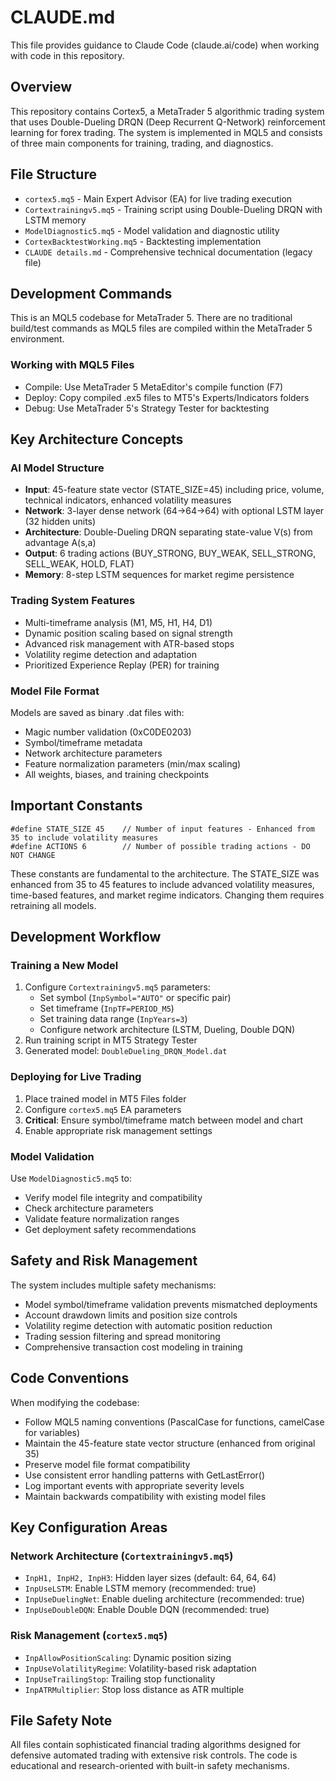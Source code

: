 # CLAUDE.md

This file provides guidance to Claude Code (claude.ai/code) when working with code in this repository.

## Overview

This repository contains Cortex5, a MetaTrader 5 algorithmic trading system that uses Double-Dueling DRQN (Deep Recurrent Q-Network) reinforcement learning for forex trading. The system is implemented in MQL5 and consists of three main components for training, trading, and diagnostics.

## File Structure

- `cortex5.mq5` - Main Expert Advisor (EA) for live trading execution
- `Cortextrainingv5.mq5` - Training script using Double-Dueling DRQN with LSTM memory
- `ModelDiagnostic5.mq5` - Model validation and diagnostic utility
- `CortexBacktestWorking.mq5` - Backtesting implementation
- `CLAUDE details.md` - Comprehensive technical documentation (legacy file)

## Development Commands

This is an MQL5 codebase for MetaTrader 5. There are no traditional build/test commands as MQL5 files are compiled within the MetaTrader 5 environment.

### Working with MQL5 Files
- Compile: Use MetaTrader 5 MetaEditor's compile function (F7)
- Deploy: Copy compiled .ex5 files to MT5's Experts/Indicators folders
- Debug: Use MetaTrader 5's Strategy Tester for backtesting

## Key Architecture Concepts

### AI Model Structure
- **Input**: 45-feature state vector (STATE_SIZE=45) including price, volume, technical indicators, enhanced volatility measures
- **Network**: 3-layer dense network (64→64→64) with optional LSTM layer (32 hidden units)
- **Architecture**: Double-Dueling DRQN separating state-value V(s) from advantage A(s,a)
- **Output**: 6 trading actions (BUY_STRONG, BUY_WEAK, SELL_STRONG, SELL_WEAK, HOLD, FLAT)
- **Memory**: 8-step LSTM sequences for market regime persistence

### Trading System Features
- Multi-timeframe analysis (M1, M5, H1, H4, D1)
- Dynamic position scaling based on signal strength
- Advanced risk management with ATR-based stops
- Volatility regime detection and adaptation
- Prioritized Experience Replay (PER) for training

### Model File Format
Models are saved as binary .dat files with:
- Magic number validation (0xC0DE0203)
- Symbol/timeframe metadata
- Network architecture parameters
- Feature normalization parameters (min/max scaling)
- All weights, biases, and training checkpoints

## Important Constants

```mql5
#define STATE_SIZE 45    // Number of input features - Enhanced from 35 to include volatility measures
#define ACTIONS 6        // Number of possible trading actions - DO NOT CHANGE
```

These constants are fundamental to the architecture. The STATE_SIZE was enhanced from 35 to 45 features to include advanced volatility measures, time-based features, and market regime indicators. Changing them requires retraining all models.

## Development Workflow

### Training a New Model
1. Configure `Cortextrainingv5.mq5` parameters:
   - Set symbol (`InpSymbol="AUTO"` or specific pair)
   - Set timeframe (`InpTF=PERIOD_M5`)
   - Set training data range (`InpYears=3`)
   - Configure network architecture (LSTM, Dueling, Double DQN)
2. Run training script in MT5 Strategy Tester
3. Generated model: `DoubleDueling_DRQN_Model.dat`

### Deploying for Live Trading
1. Place trained model in MT5 Files folder
2. Configure `cortex5.mq5` EA parameters
3. **Critical**: Ensure symbol/timeframe match between model and chart
4. Enable appropriate risk management settings

### Model Validation
Use `ModelDiagnostic5.mq5` to:
- Verify model file integrity and compatibility
- Check architecture parameters
- Validate feature normalization ranges
- Get deployment safety recommendations

## Safety and Risk Management

The system includes multiple safety mechanisms:
- Model symbol/timeframe validation prevents mismatched deployments
- Account drawdown limits and position size controls
- Volatility regime detection with automatic position reduction
- Trading session filtering and spread monitoring
- Comprehensive transaction cost modeling in training

## Code Conventions

When modifying the codebase:
- Follow MQL5 naming conventions (PascalCase for functions, camelCase for variables)
- Maintain the 45-feature state vector structure (enhanced from original 35)
- Preserve model file format compatibility
- Use consistent error handling patterns with GetLastError()
- Log important events with appropriate severity levels
- Maintain backwards compatibility with existing model files

## Key Configuration Areas

### Network Architecture (`Cortextrainingv5.mq5`)
- `InpH1, InpH2, InpH3`: Hidden layer sizes (default: 64, 64, 64)
- `InpUseLSTM`: Enable LSTM memory (recommended: true)
- `InpUseDuelingNet`: Enable dueling architecture (recommended: true)
- `InpUseDoubleDQN`: Enable Double DQN (recommended: true)

### Risk Management (`cortex5.mq5`)
- `InpAllowPositionScaling`: Dynamic position sizing
- `InpUseVolatilityRegime`: Volatility-based risk adaptation
- `InpUseTrailingStop`: Trailing stop functionality
- `InpATRMultiplier`: Stop loss distance as ATR multiple

## File Safety Note

All files contain sophisticated financial trading algorithms designed for defensive automated trading with extensive risk controls. The code is educational and research-oriented with built-in safety mechanisms.